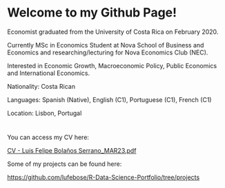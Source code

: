 # Welcome to my Github Page!

Economist graduated from the University of Costa Rica on February 2020. 

Currently MSc in Economics Student at Nova School of Business and Economics and researching/lecturing for Nova Economics Club (NEC). 

Interested in Economic Growth, Macroeconomic Policy, Public Economics and International Economics.

Nationality: Costa Rican 

Languages: Spanish (Native), English (C1), Portuguese (C1), French (C1)

Location: Lisbon, Portugal

#

You can access my CV here: 

[CV - Luis Felipe Bolaños Serrano_MAR23.pdf](https://github.com/lufebose/R-Data-Science-Portfolio/files/10777649/CV.-.Luis.Felipe.Bolanos.Serrano_MAR23.pdf)

Some of my projects can be found here: 

https://github.com/lufebose/R-Data-Science-Portfolio/tree/projects
